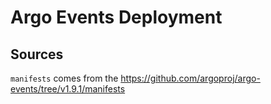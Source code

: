 # Argo Events Deployment

## Sources

`manifests` comes from the <https://github.com/argoproj/argo-events/tree/v1.9.1/manifests>
